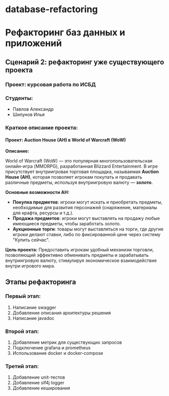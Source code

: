 # database-refactoring

# Рефакторинг баз данных и приложений
## Сценарий 2: рефакторинг уже существующего проекта  
### Проект: курсовая работа по ИСБД  
### Студенты:  
- Павлов Александр
- Шипунов Илья

### Краткое описание проекта:  
#### Проект: Auction House (AH) в World of Warcraft (WoW)

**Описание:**

World of Warcraft (WoW) — это популярная многопользовательская онлайн-игра (MMORPG), разработанная Blizzard Entertainment. В игре присутствует внутриигровая торговая площадка, называемая **Auction House (AH)**, которая позволяет игрокам покупать и продавать различные предметы, используя внутриигровую валюту — **золото**.

**Основные возможности AH:**
- **Покупка предметов**: игроки могут искать и приобретать предметы, необходимые для развития персонажей (снаряжение, материалы для крафта, ресурсы и т.д.).
- **Продажа предметов**: игроки могут выставлять на продажу любые имеющиеся предметы, чтобы заработать золото.
- **Аукционные торги**: товары могут выставляться на торги, где другие игроки делают ставки, либо по фиксированной цене через систему "Купить сейчас".

**Цель проекта:**
Предоставить игрокам удобный механизм торговли, позволяющий эффективно обменивать предметы и зарабатывать внутриигровую валюту, стимулируя экономическое взаимодействие внутри игрового мира.

## Этапы рефакторинга
### Первый этап:
1. Написание swagger
2. Добавление описания архитектуры решения
3. Написание javadoc

### Второй этап:
1. Добавление метрик для существующих запросов
2. Подключение grafana и prometheus
3. Использование docker и docker-compose

### Третий этап:
1. Добавление unit-тестов
2. Добавление slf4j logger
3. Добавление кеширования
